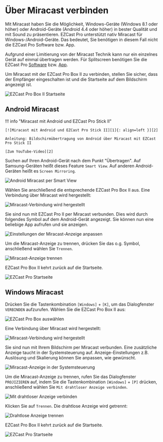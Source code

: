 # Über Miracast verbinden

Mit Miracast haben Sie die Möglichkeit, Windows-Geräte (Windows 8.1 oder höher) oder Android-Geräte (Android 4.4 oder höher) in bester Qualität und mit Sound zu präsentieren. EZCast Pro unterstützt nativ Miracast für Windows-/Android-Geräte. Das bedeutet, Sie benötigen in diesem Fall nicht die EZCast Pro Software bzw. App. 

Aufgrund einer Limitierung von der Miracast Technik kann nur ein einzelnes Gerät auf einmal übertragen werden. Für Splitscreen benötigen Sie die EZCast Pro [Software](quickstart.md#windows-und-macos) bzw. [App](quickstart.md#android-und-ios).

Um Miracast mit der EZCast Pro Box II zu verbinden, stellen Sie sicher, dass der Empfänger eingeschalten ist und die Startseite auf dem Bildschirm angezeigt ist.

![EZCast Pro Box II Startseite](/assets/img/ProIIStick_Startseite.jpg)

## Android Miracast

!!! info "Miracast mit Android und EZCast Pro Stick II"

    [![Miracast mit Android und EZCast Pro Stick II][1]{: align=left }][2]
	
	Anleitung: Bildschirmübertragung von Android über Miracast mit EZCast Pro Stick II
	
	[Zum YouTube-Video][2]

  [1]: /assets/img/miracast-android.video.png
  [2]: https://youtu.be/6ippkeYC8fs

Suchen auf Ihren Android-Gerät nach dem Punkt "Übertragen". Auf Samsung-Geräten heißt dieses Feature `Smart View`. Auf anderen Android-Geräten heißt es `Screen Mirroring`.

![Android Miracast per Smart View](/assets/img/ProIIStick-Android_Miracast_SmartView.jpg)

Wählen Sie anschließend die entsprechende EZCast Pro Box II aus. Eine Verbindung über Miracast wird hergestellt:

![Miracast-Verbindung wird hergestellt](/assets/img/ProIIStick-Android_Miracast_Select.jpg)

Sie sind nun mit EZCast Pro II per Miracast verbunden. Dies wird durch folgendes Symbol auf dem Android-Gerät angezeigt. Sie können nun eine beliebige App aufrufen und sie anzeigen.

![Einstellungen der Miracast-Anzeige anpassen](/assets/img/Android_Miracast_connected.jpg)

Um die Miracast-Anzeige zu trennen, drücken Sie das o.g. Symbol, anschließend wählen Sie `Trennen`.

![Miracast-Anzeige trennen](/assets/img/Android_Miracast_disconnect.jpg)

EZCast Pro Box II kehrt zurück auf die Startseite.

![EZCast Pro Startseite](/assets/img/ProIIStick_Startseite.jpg)

## Windows Miracast

Drücken Sie die Tastenkombination `[Windows]` + `[K]`, um das Dialogfenster `VERBINDEN` aufzurufen. Wählen Sie die EZCast Pro Box II aus:

![EZCast Pro Box auswählen](/assets/img/ProIIStick-Windows_Miracast_Select_Device.jpg)

Eine Verbindung über Miracast wird hergestellt:

![Miracast-Verbindung wird hergestellt](/assets/img/ProIIStick-Windows_Miracast_Connecting.jpg)

Sie sind nun mit Ihrem Bildschirm per Miracast verbunden. Eine zusätzliche Anzeige taucht in der Systemsteuerung auf. Anzeige-Einstellungen z.B. Auslösung und Skalierung können Sie anpassen, wie gewünscht.

![Miracast-Anzeige in der Systemsteuerung](/assets/img/Miracast_Display.jpg)

Um die Miracast-Anzeige zu trennen, rufen Sie das Dialogfenster `PROJIZIEREN` auf, indem Sie die Tastenkombination `[Windows]` + `[P]` drücken, anschließend wählen Sie `Mit drahtloser Anzeige verbinden`.

![Mit drahtloser Anzeige verbinden](/assets/img/Connect_to_a_wireless_display.jpg)

Klicken Sie auf `Trennen`. Die drahtlose Anzeige wird getrennt:

![Drahtlose Anzeige trennen](/assets/img/ProIIStick-Windows_Miracast_Disconnect.jpg)

EZCast Pro Box II kehrt zurück auf die Startseite.

![EZCast Pro Startseite](/assets/img/ProIIStick_Startseite.jpg)
